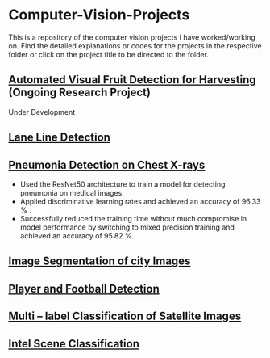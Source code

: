 # Computer-Vision-Projects

This is a repository of the computer vision projects I have worked/working on. Find the detailed explanations or codes for the projects in the respective folder or click on the project title to be directed to the folder.

## [Automated Visual Fruit Detection for Harvesting](https://github.com/ritvik02/Computer-Vision-Projects/tree/main/automated%20visual%20fruit%20detection%20for%20harvesting)   (Ongoing Research Project)
Under Development


## [Lane Line Detection](https://github.com/ritvik02/Computer-Vision-Projects/tree/main/Lane%20Line%20Detection)


## [Pneumonia Detection on Chest X-rays](https://github.com/ritvik02/Computer-Vision-Projects/tree/main/Pneumonia%20Detection%20on%20Chest%20X-rays)
-	Used the ResNet50 architecture to train a model for detecting pneumonia on medical images.
-	Applied discriminative learning rates and achieved an accuracy of 96.33 % .
-	Successfully reduced the training time without much compromise in model performance by switching to mixed 
precision training and achieved an accuracy of 95.82 %.


## [Image Segmentation of city Images](https://github.com/ritvik02/Computer-Vision-Projects/tree/main/Image%20Segmentation%20of%20City%20Images)


## [Player and Football Detection](https://github.com/ritvik02/Computer-Vision-Projects/tree/main/Player%20and%20Football%20Detection)


## [Multi – label Classification of Satellite Images](https://github.com/ritvik02/Computer-Vision-Projects/tree/main/Multi%20label%20classification%20of%20satellite%20images)


## [Intel Scene Classification](https://github.com/ritvik02/Computer-Vision-Projects/tree/main/Intel%20Scene%20Classification)
